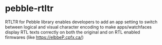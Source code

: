 # pebble-rtltr
RTLTR for Pebble library enables developers to add an app setting to switch between logical and visual character encoding to make apps/watchfaces display RTL texts correctly on both the original and on RTL enabled firmwares (like https://elbbeP.cpfx.ca/)
